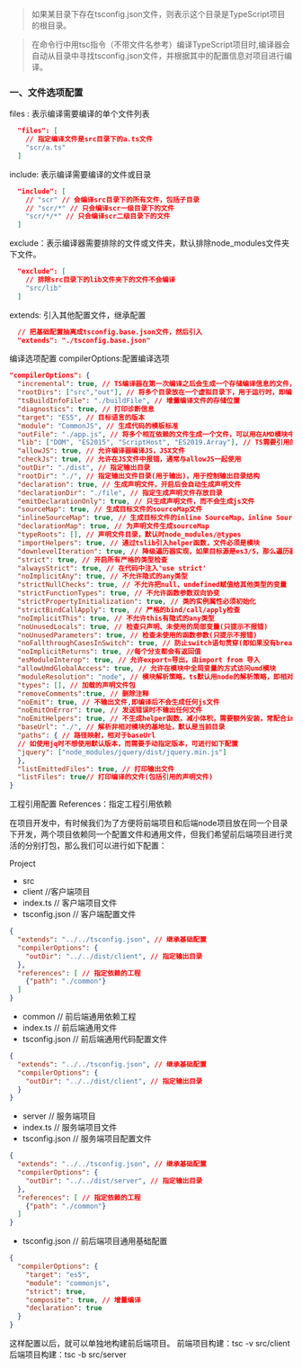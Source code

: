 > 如果某目录下存在tsconfig.json文件，则表示这个目录是TypeScript项目的根目录。

> 在命令行中用tsc指令（不带文件名参考）编译TypeScript项目时,编译器会自动从目录中寻找tsconfig.json文件，并根据其中的配置信息对项目进行编译。


### 一、文件选项配置
files : 表示编译需要编译的单个文件列表
```json
  "files": [
    // 指定编译文件是src目录下的a.ts文件
    "scr/a.ts"
  ]
```

include: 表示编译需要编译的文件或目录
```json
  "include": [
    // "scr" // 会编译src目录下的所有文件，包括子目录
    // "scr/*" // 只会编译scr一级目录下的文件
    "scr/*/*" // 只会编译scr二级目录下的文件
  ]
```

exclude：表示编译器需要排除的文件或文件夹，默认排除node_modules文件夹下文件。
```json
  "exclude": [
    // 排除src目录下的lib文件夹下的文件不会编译
    "src/lib"
  ]
```

extends: 引入其他配置文件，继承配置
  ```json
    // 把基础配置抽离成tsconfig.base.json文件，然后引入
    "extends": "./tsconfig.base.json"
  ```

编译选项配置
  compilerOptions:配置编译选项
```json
"compilerOptions": {
  "incremental": true, // TS编译器在第一次编译之后会生成一个存储编译信息的文件，第二次编译会在第一次的基础上进行增量编译，可以提高编译的速度
  "rootDirs": ["src","out"], // 将多个目录放在一个虚拟目录下，用于运行时，即编译后引入文件的位置可能发生变化，这也设置可以虚拟src和out在同一个目录下，不用再去改变路径也不会报错
  "tsBuildInfoFile": "./buildFile", // 增量编译文件的存储位置
  "diagnostics": true, // 打印诊断信息
  "target": "ES5", // 目标语言的版本
  "module": "CommonJS", // 生成代码的模板标准
  "outFile": "./app.js", // 将多个相互依赖的文件生成一个文件，可以用在AMD模块中，即开启时应设置"module": "AMD",
  "lib": ["DOM", "ES2015", "ScriptHost", "ES2019.Array"], // TS需要引用的库，即声明文件，es5 默认引用dom、es5、scripthost,如需要使用es的高级版本特性，通常都需要配置，如es8的数组新特性需要引入"ES2019.Array",
  "allowJS": true, // 允许编译器编译JS，JSX文件
  "checkJs": true, // 允许在JS文件中报错，通常与allowJS一起使用
  "outDir": "./dist", // 指定输出目录
  "rootDir": "./", // 指定输出文件目录(用于输出)，用于控制输出目录结构
  "declaration": true, // 生成声明文件，开启后会自动生成声明文件
  "declarationDir": "./file", // 指定生成声明文件存放目录
  "emitDeclarationOnly": true, // 只生成声明文件，而不会生成js文件
  "sourceMap": true, // 生成目标文件的sourceMap文件
  "inlineSourceMap": true, // 生成目标文件的inline SourceMap，inline SourceMap会包含在生成的js文件中
  "declarationMap": true, // 为声明文件生成sourceMap
  "typeRoots": [], // 声明文件目录，默认时node_modules/@types
  "importHelpers": true, // 通过tslib引入helper函数，文件必须是模块
  "downlevelIteration": true, // 降级遍历器实现，如果目标源是es3/5，那么遍历器会有降级的实现
  "strict": true, // 开启所有严格的类型检查
  "alwaysStrict": true, // 在代码中注入'use strict'
  "noImplicitAny": true, // 不允许隐式的any类型
  "strictNullChecks": true, // 不允许把null、undefined赋值给其他类型的变量
  "strictFunctionTypes": true, // 不允许函数参数双向协变
  "strictPropertyInitialization": true, // 类的实例属性必须初始化
  "strictBindCallApply": true, // 严格的bind/call/apply检查
  "noImplicitThis": true, // 不允许this有隐式的any类型
  "noUnusedLocals": true, // 检查只声明、未使用的局部变量(只提示不报错)
  "noUnusedParameters": true, // 检查未使用的函数参数(只提示不报错)
  "noFallthroughCasesInSwitch": true, // 防止switch语句贯穿(即如果没有break语句后面不会执行)
  "noImplicitReturns": true, //每个分支都会有返回值
  "esModuleInterop": true, // 允许export=导出，由import from 导入
  "allowUmdGlobalAccess": true, // 允许在模块中全局变量的方式访问umd模块
  "moduleResolution": "node", // 模块解析策略，ts默认用node的解析策略，即相对的方式导入
  "types": [], // 加载的声明文件包
  "removeComments":true, // 删除注释
  "noEmit": true, // 不输出文件,即编译后不会生成任何js文件
  "noEmitOnError": true, // 发送错误时不输出任何文件
  "noEmitHelpers": true, // 不生成helper函数，减小体积，需要额外安装，常配合importHelpers一起使用
  "baseUrl": "./", // 解析非相对模块的基地址，默认是当前目录
  "paths": { // 路径映射，相对于baseUrl
  // 如使用jq时不想使用默认版本，而需要手动指定版本，可进行如下配置
  "jquery": ["node_modules/jquery/dist/jquery.min.js"]
  },
  "listEmittedFiles": true, // 打印输出文件
  "listFiles": true// 打印编译的文件(包括引用的声明文件)
}
```

工程引用配置
References：指定工程引用依赖

在项目开发中，有时候我们为了方便将前端项目和后端node项目放在同一个目录下开发，两个项目依赖同一个配置文件和通用文件，但我们希望前后端项目进行灵活的分别打包，那么我们可以进行如下配置：

Project

- src
- client //客户端项目
- index.ts // 客户端项目文件
- tsconfig.json // 客户端配置文件
```json
{
  "extends": "../../tsconfig.json", // 继承基础配置
  "compilerOptions": {
    "outDir": "../../dist/client", // 指定输出目录
  },
  "references": [ // 指定依赖的工程
    {"path": "./common"}
  ]
}
```

- common // 前后端通用依赖工程
- index.ts // 前后端通用文件
- tsconfig.json // 前后端通用代码配置文件
```json
{
  "extends": "../../tsconfig.json", // 继承基础配置
  "compilerOptions": {
    "outDir": "../../dist/client", // 指定输出目录
  }
}
```

- server // 服务端项目
- index.ts // 服务端项目文件
- tsconfig.json // 服务端项目配置文件
```json
{
  "extends": "../../tsconfig.json", // 继承基础配置
  "compilerOptions": {
    "outDir": "../../dist/server", // 指定输出目录
  },
  "references": [ // 指定依赖的工程
    {"path": "./common"}
  ]
}
```

- tsconfig.json // 前后端项目通用基础配置
```json
{
  "compilerOptions": {
    "target": "es5",
    "module": "commonjs",
    "strict": true,
    "composite": true, // 增量编译
    "declaration": true
  }
}
```

这样配置以后，就可以单独地构建前后端项目。
前端项目构建：tsc -v src/client
后端项目构建：tsc -b src/server